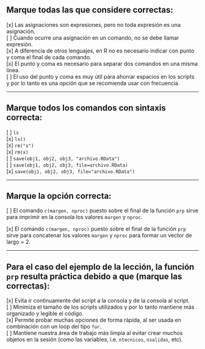 
## Marque todas las que considere correctas:

[x] Las asignaciones son expresiones, pero no toda expresión es una asignación.  
[ ] Cuando ocurre una asignación en un comando, no se debe llamar expresión.  
[x] A diferencia de otros lenguajes, en R no es necesario indicar con punto y coma el final de cada comando.  
[x] El punto y coma es necesario para separar dos comandos en una misma línea.   
[ ] El uso del punto y coma es muy útil para ahorrar espacios en los scripts y por lo tanto es una opción que se recomienda usar con frecuencia.

____

## Marque todos los comandos con sintaxis correcta:

[ ] `ls`  
[x] `ls()`  
[x] `rm("x")`  
[x] `rm(x)`  
[ ] `save(obj1, obj2, obj3, "archivo.RData")`  
[ ] `save(obj1, obj2, obj3, file=archivo.RData)`  
[x] `save(obj1, obj2, obj3, file="archivo.RData")`  

____

## Marque la opción correcta:

[ ] El comando `c(margen, nproc)` puesto sobre el final de la función `prp` sirve para imprimir en la consola los valores `margen` y `nproc`.  

[x] El comando `c(margen, nproc)` puesto sobre el final de la función `prp` sirve para concatenar los valores `margen` y `nproc` para formar un vector de largo = 2.

____

## Para el caso del ejemplo de la lección, la función `prp` resulta práctica debido a que (marque las correctas):

[x] Evita ir continuamente del script a la consola y de la consola al script.  
[ ] Minimiza el tamaño de los scripts utilizados y por lo tanto mantiene más organizado y legible el código.  
[x] Permite probar muchas opciones de forma rápida, al ser usada en combinación con un loop del tipo `for`.  
[ ] Mantiene nuestra área de trabajo más limpia al evitar crear muchos objetos en la sesión (como las variables, i.e. `ntecnicos`, `nsalidas`, etc).
